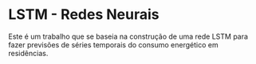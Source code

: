 # LSTM - Redes Neurais

Este é um trabalho que se baseia na construção de uma rede LSTM para fazer previsões de séries temporais do consumo energético em residências.
